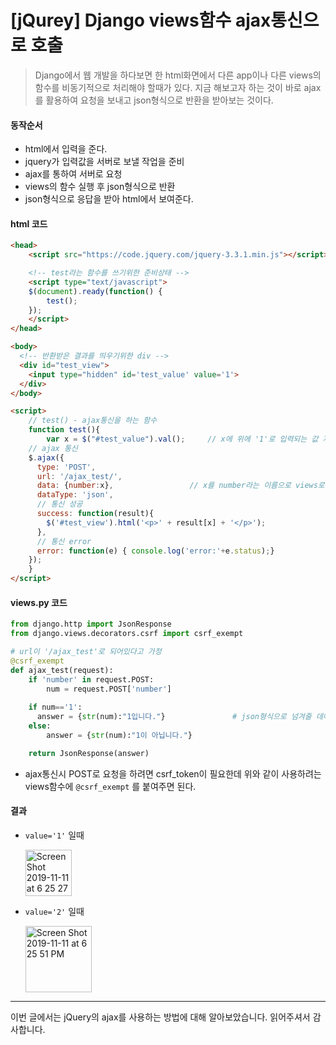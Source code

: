 # [jQurey] Django views함수 ajax통신으로 호출

> Django에서 웹 개발을 하다보면 한 html화면에서 다른 app이나 다른 views의 함수를 비동기적으로 처리해야 할때가 있다. 지금 해보고자 하는 것이 바로 ajax를 활용하여 요청을 보내고 json형식으로 반환을 받아보는 것이다.



#### 동작순서

- html에서 입력을 준다.
- jquery가 입력값을 서버로 보낼 작업을 준비
- ajax를 통하여 서버로 요청
- views의 함수 실행 후 json형식으로 반환
- json형식으로 응답을 받아 html에서 보여준다.



#### html 코드

```html
<head>
	<script src="https://code.jquery.com/jquery-3.3.1.min.js"></script>

	<!-- test라는 함수를 쓰기위한 준비상태 -->
	<script type="text/javascript">
	$(document).ready(function() {
		test();
	});
	</script>
</head>

<body>
  <!-- 반환받은 결과를 띄우기위한 div -->
  <div id="test_view">
    <input type="hidden" id='test_value' value='1'>
  </div>
</body>

<script>
	// test() - ajax통신을 하는 함수
	function test(){
		var x = $("#test_value").val();		// x에 위에 '1'로 입력되는 값 저장
    // ajax 통신
    $.ajax({
      type: 'POST',
      url: '/ajax_test/',
      data: {number:x},					// x를 number라는 이름으로 views로 넘겨준다.
      dataType: 'json',
      // 통신 성공
      success: function(result){
        $('#test_view').html('<p>' + result[x] + '</p>');
      },
      // 통신 error
      error: function(e) { console.log('error:'+e.status);}
    });
	}
</script>
```



#### views.py 코드

```python
from django.http import JsonResponse
from django.views.decorators.csrf import csrf_exempt

# url이 '/ajax_test'로 되어있다고 가정
@csrf_exempt
def ajax_test(request):
    if 'number' in request.POST:
        num = request.POST['number']
    
    if num=='1':
      answer = {str(num):"1입니다."}				# json형식으로 넘겨줄 데이터를 만들어준다.
    else:
    	answer = {str(num):"1이 아닙니다."}

    return JsonResponse(answer)
```

- ajax통신시 POST로 요청을 하려면 csrf_token이 필요한데 위와 같이 사용하려는 views함수에 `@csrf_exempt` 를 붙여주면 된다.

####  

#### 결과

- `value='1'` 일때

  <img width="74" alt="Screen Shot 2019-11-11 at 6 25 27 PM" src="https://user-images.githubusercontent.com/37801041/68576705-e707ec00-04b1-11ea-9248-06d498ea5c4a.png">

- `value='2'` 일때

  <img width="106" alt="Screen Shot 2019-11-11 at 6 25 51 PM" src="https://user-images.githubusercontent.com/37801041/68576707-e8391900-04b1-11ea-9480-19490fac58b2.png">





____

이번 글에서는 jQuery의 ajax를 사용하는 방법에 대해 알아보았습니다. 읽어주셔서 감사합니다.